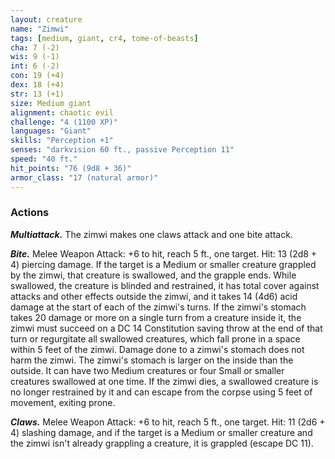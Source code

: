 ```yaml
---
layout: creature
name: "Zimwi"
tags: [medium, giant, cr4, tome-of-beasts]
cha: 7 (-2)
wis: 9 (-1)
int: 6 (-2)
con: 19 (+4)
dex: 18 (+4)
str: 13 (+1)
size: Medium giant
alignment: chaotic evil
challenge: "4 (1100 XP)"
languages: "Giant"
skills: "Perception +1"
senses: "darkvision 60 ft., passive Perception 11"
speed: "40 ft."
hit_points: "76 (9d8 + 36)"
armor_class: "17 (natural armor)"
---
```


### Actions

***Multiattack.*** The zimwi makes one claws attack and one bite attack.

***Bite.*** Melee Weapon Attack: +6 to hit, reach 5 ft., one target. Hit: 13 (2d8 + 4) piercing damage. If the target is a Medium or smaller creature grappled by the zimwi, that creature is swallowed, and the grapple ends. While swallowed, the creature is blinded and restrained, it has total cover against attacks and other effects outside the zimwi, and it takes 14 (4d6) acid damage at the start of each of the zimwi's turns. If the zimwi's stomach takes 20 damage or more on a single turn from a creature inside it, the zimwi must succeed on a DC 14 Constitution saving throw at the end of that turn or regurgitate all swallowed creatures, which fall prone in a space within 5 feet of the zimwi. Damage done to a zimwi's stomach does not harm the zimwi. The zimwi's stomach is larger on the inside than the outside. It can have two Medium creatures or four Small or smaller creatures swallowed at one time. If the zimwi dies, a swallowed creature is no longer restrained by it and can escape from the corpse using 5 feet of movement, exiting prone.

***Claws.*** Melee Weapon Attack: +6 to hit, reach 5 ft., one target. Hit: 11 (2d6 + 4) slashing damage, and if the target is a Medium or smaller creature and the zimwi isn't already grappling a creature, it is grappled (escape DC 11).

